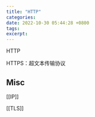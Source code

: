 ```yaml
---
title: "HTTP"
categories: 
date: 2022-10-30 05:44:28 +0800
tags: 
excerpt: 
---
```




HTTP

HTTPS：超文本传输协议

## Misc

[[IP]]

[[TLS]]
